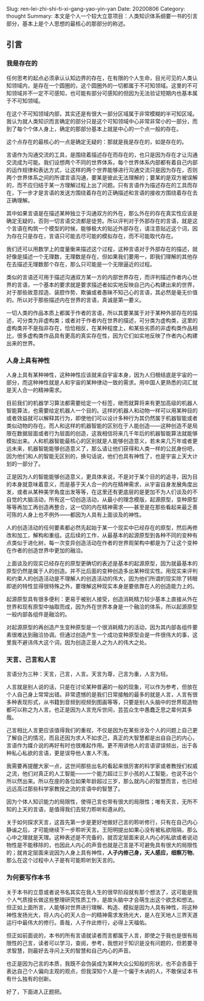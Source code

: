 Slug: ren-lei-zhi-shi-ti-xi-gang-yao-yin-yan
Date: 20200806
Category: thought
Summary: 本文是个人一个较大立意项目：人类知识体系纲要一书的引言部分，基本上是个人思想的最核心的那部分的称述。

## 引言

### 我是存在的

任何思考的起点必须承认认知边界的存在，在有限的个人生命，目光可见的人类认知领域内，是存在一个圆圈的，这个圆圈外的一切都属于不可知领域。这里的不可知领域并不一定不可感知，也可能有部分可感知的但因为无法验证短期内也基本属于不可知领域。

在这个不可知领域内部，其实还是有很大一部分区域属于非常模糊的半可知区域。我认为就人类知识而言确定的部分只是这个可知领域中心非常非常小的一部分，而到了每个个体人身上，确定的那部分基本上就是中心的一个点一般的存在。

这个点存在的最核心的一点是确定无疑的：那就是我是存在的，如是存在的。

言语作为沟通交流的工具，是围绕着描述存在而存在的，也只是因为存在才让沟通交流成为可能。我们设想两个不同的世界体系，每个世界体系内部都有着自己内部的运作规律和表达方式，让这样的两个世界能够进行沟通交流只是因为存在，否则两个世界体系之间的所谓言语沟通，要某是彼此无法理解的；要某的是双方被误解的，而不应归结于某一方理解过程上出了问题。只有言语作为描述存在的工具而存在，下一步才是言语的发送方围绕着存在的正确描述和言语的接收方围绕着存在去正确理解。

其中如果言语是在描述某种独立于沟通双方的外在，那么外在的存在真实性应该是确定无疑的，否则一切言语交流都是徒劳。所以评判对于外部存在的言语，就是这个言语在构筑一个模型的时候，能够极大的贴近外部存在，请注意贴近这个词，因为存在只是存在，言语只可能去尽可能的模拟存在，而不可能取代存在。

我们还可以用数学上的度量衡来描述这个过程，这种言语对于外部存在的描述，就好像是描述一个无理数，无理数是存在，但如果我们要用一，即我们理解的其他存在去描述无理数那个存在，那么只可能是一个无限逼近的过程。

类似的言语还可用于描述沟通双方某一方的内部世界存在，而评判描述作者内心世界的言语，一个基本的要求就是要求描述者如实地反映自己内心构建出来的世界，对于那些故意捏造、装腔作势、欺骗或者愚昧不知己心的言语，其必然是毫无价值的。所以对于那些描述内在世界的言语，真诚是第一要义。

一切人类的作品本质上都属于作者的言语，所以其要某属于对于某种外部存在的描述，可分类为非虚构类；或者对于作者内在世界的描述，可分类为虚构类，这里的虚构类并不是指非存在，恰恰相反，在某种程度上，和某些劣质的非虚构类作品相比，很多虚构类作品具有更高的真实存在性，因为它们如实地反映了作者内心构建出来的世界。



### 人身上具有神性

人身上具有某种神性，这种神性应该就来自宇宙本身，因为人归根结底是宇宙的一部分，而这种神性就是人和宇宙的某种律动一致的需求。用中国人更熟悉的词汇就是天人合一的精神需求。

目前我们的机器学习算法都需要给定一个标签，继而就算将来有更加高级的机器人智能算法，也需要给定机器人一个目的。这样的机器人和动物一样可以用某种目的或者效益就可以解释其行为，即使他们可以设计多种行为其仍然属于机器智能或者类似动物的存在。而人和这样的机器智能的区别在于人能创造——这种创造不是局限在数据层面或者行为层面的创造，这我相信将来几千年后的机器智能算法就能够模拟出来。人和机器智能最核心的区别就是人能够创造意义，若未来几万年或者更远未来，机器智能能够创造意义了，那么请让他们获得和人类一样的公民身份吧，因为他们和人的智能无区别的，换句话说，他们也具有神性了，也是宇宙上天大计划的一部分了。

正是因为人的智能能够创造意义，更具体来说，不是对于某个目的的追寻，因为目的本身就意味着意义，而是基于天人合一的内在精神需求，从宇宙自身发展角度出发，或者从某种美学角度出发等等，在这里还有更底层的是更加不为人们谈及的不自觉的大脑活动，所有这一切创造活动，从最小的理念模版，起源原型，变种原型等等再加工再创造再整合，这一切的内在精神需求——甚至是在那些看起来最乏善可陈的人身上也不例外——都因为人具有上面谈及的神性。

人的创造活动的任何要素都必然先起始于某一个现实中已经存在的原型，然后再修改和加工，解构和重组。这后续的工作，从最基本的起源原型到各种不同的变种有点类似于进化树，每一次变异创造活动在作者的世界观架构中都是为了让这个变种在作者的创造世界中更加的融洽。

上面谈及的现实已经存在的原型更确切的表述是基本的起源原型，因为就最基本的原型仍然是属于人的创造。并不比后面的变种创造多出某种现实性。用现实来评判和约束人的创造活动是不理解人的创造活动的伟大，因为他们所谓的现实除了转眼即逝的特性显得很特殊之外，要理解这种现实本身是要依靠在人的创造能力上的。

起源原型具有很多便利：更易于被别人接受，创造消耗精力较少基本上直接从外在世界和现有原型中抽取而成，因为外在世界本身是一个融洽的体系，所以起源原型一般内部各组件是融洽的。

对起源原型的再创造产生变种原型是一个很消耗精力的活动，因为其内部各组件要素很难达到融洽协调。但通过创造产生一个成功变种原型会是一件很伟大的事，这里我不避讳伟大这个词，因为创造正是人之为人的伟大之处。

### 天言、己言和人言

言语分为三种：天言，己言，人言。天言为尊，己言为重，人言为轻。

人言就是别人说的话，只是在讨论某种普遍的一般的现象，可以作为参考，但放在个人自己身上常常出错。非常遗憾的是我们日常接触的最多的就是人言，人言有很多种表现形式，从书籍到音频到视频到图画等等，只要是别人头脑中的世界观造物都可以称之为人言。也正是因为人言充斥世间，芸芸众生中愚蠢乏思之辈何其多哉。

己言相比人言更应该值得我们的重视，不仅是因为在某些涉及个人的问题上自己更了解自己的情况，而且还因为求人不如求己，真正的大智慧都是出自自己的内心，言语作为媒介说的再好有时也很难起作用。更不用讲他人的言语谬误频出，出于各种私心私欲的言语，更是误导他人害人不浅。

我需要再提醒大家一点，这世间那些出名的看起来很厉害的科学家或者教授们权威之流，他们对真正的人工智能——一个能力超过三岁小孩的人工智能，也说不出个所以然出来。所以在座的各位如果年龄超过三岁，那么就内心的智慧而言，也已经远远高过那些科学家教授之流的言语中的智慧了。

因为个体人知识能力的局限性，使得己言也带有很大的局限性；唯有天言，无所不知的上天的言语，是值得我们去努力聆听和遵从的。

关于如何探求天言，这首先第一步是更好地做好己言的聆听修行，只有在自己内心静谧之后，才可能继续下一步聆听天言。王阳明提出如果心没有被私欲阻隔，那么心中之理就是天理。这种表述是不完备的，就否定层面来说人内心的私欲或者说动物性是不能移除的，也因此人内心的声音也就是己言是不可避免具有很大的局限性的；就肯定层面来说因为人身上具有神性，**人子内修己身，天人感应，细察万物**。那么在这个过程中人子是有可能聆听到天言的。



### 为何要写作本书
关于本书的立意或者说书名其实在我人生的很早阶段就有那个想法了，这可能是我个人气质擅长做这些整理研究性质工作，是故头脑中才会萌生出这个欲念和想法。但正如上面所言，人能够对世界进行理解、构造、模拟是因为人具有神性，将这种神性发扬光大，将人内心的天人合一的精神需求发扬光大，是人在天地人三界天道运行中最伟大的修行。善哉，人子作此修行，必得上天福佑。

但正如前面说的，本书的所有言语就读者而言都属于人言，即使之于我也是很有局限性的己言，读者可以学习，查阅，参考，我想对于知识是没有问题的，但若要寻求智慧，则最好去寻问上天的智慧和自己内心的声音。

也正是因为己言的本质，我既不会伪装成为某种大众公知般的形状，也不会吝啬于表达自己个人偏向主观的观点，但我深知个人是一个偏于木讷的人，不敢保证本书有什么独有的创新。

好了，下面进入正题把。